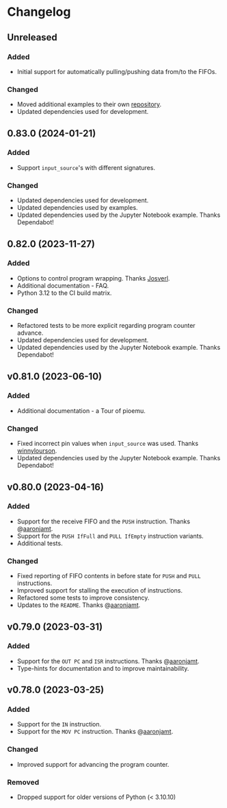 # Changelog

## Unreleased

### Added
- Initial support for automatically pulling/pushing data from/to the FIFOs.

### Changed
- Moved additional examples to their own [repository](https://github.com/NathanY3G/rp2040-pio-emulator-examples).
- Updated dependencies used for development.

## 0.83.0 (2024-01-21)

### Added
- Support `input_source`'s with different signatures.

### Changed
- Updated dependencies used for development.
- Updated dependencies used by examples.
- Updated dependencies used by the Jupyter Notebook example. Thanks Dependabot!

## 0.82.0 (2023-11-27)

### Added
- Options to control program wrapping. Thanks [Josverl](https://github.com/Josverl).
- Additional documentation - FAQ.
- Python 3.12 to the CI build matrix.

### Changed
- Refactored tests to be more explicit regarding program counter advance.
- Updated dependencies used for development.
- Updated dependencies used by the Jupyter Notebook example. Thanks Dependabot!

## v0.81.0 (2023-06-10)

### Added
- Additional documentation - a Tour of pioemu.

### Changed
- Fixed incorrect pin values when `input_source` was used. Thanks  [winnylourson](https://github.com/winnylourson).
- Updated dependencies used by the Jupyter Notebook example. Thanks Dependabot!

## v0.80.0 (2023-04-16)

### Added
- Support for the receive FIFO and the `PUSH` instruction. Thanks @[aaronjamt](https://github.com/aaronjamt).
- Support for the `PUSH IfFull` and `PULL IfEmpty` instruction variants.
- Additional tests.

### Changed
- Fixed reporting of FIFO contents in before state for `PUSH` and `PULL` instructions.
- Improved support for stalling the execution of instructions.
- Refactored some tests to improve consistency.
- Updates to the `README`. Thanks @[aaronjamt](https://github.com/aaronjamt).

## v0.79.0 (2023-03-31)

### Added
- Support for the `OUT PC` and `ISR` instructions. Thanks @[aaronjamt](https://github.com/aaronjamt).
- Type-hints for documentation and to improve maintainability.

## v0.78.0 (2023-03-25)

### Added
- Support for the `IN` instruction.
- Support for the `MOV PC` instruction. Thanks @[aaronjamt](https://github.com/aaronjamt).

### Changed
- Improved support for advancing the program counter.

### Removed
- Dropped support for older versions of Python (< 3.10.10)
